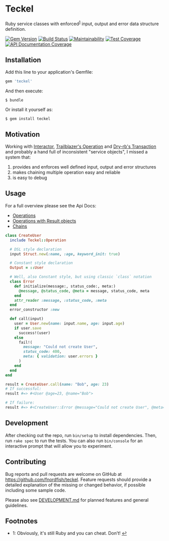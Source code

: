 # Teckel

Ruby service classes with enforced<sup name="footnote-1-source">[1](#footnote-1)</sup> input, output and error data structure definition.

[![Gem Version](https://img.shields.io/gem/v/teckel.svg)][gem]
[![Build Status](https://github.com/dry-rb/dry-configurable/workflows/ci/badge.svg)][ci]
[![Maintainability](https://api.codeclimate.com/v1/badges/b3939aaec6271a567a57/maintainability)](https://codeclimate.com/github/fnordfish/teckel/maintainability)
[![Test Coverage](https://api.codeclimate.com/v1/badges/b3939aaec6271a567a57/test_coverage)](https://codeclimate.com/github/fnordfish/teckel/test_coverage)
[![API Documentation Coverage](https://inch-ci.org/github/fnordfish/teckel.svg?branch=master)][inch]

## Installation

Add this line to your application's Gemfile:

```ruby
gem 'teckel'
```

And then execute:

    $ bundle

Or install it yourself as:

    $ gem install teckel

## Motivation

Working with [Interactor](https://github.com/collectiveidea/interactor), [Trailblazer's Operation](http://trailblazer.to/gems/operation) and [Dry-rb's Transaction](https://dry-rb.org/gems/dry-transaction) and probably a hand full of inconsistent "service objects", I missed a system that:

1. provides and enforces well defined input, output and error structures
2. makes chaining multiple operation easy and reliable
3. is easy to debug

## Usage

For a full overview please see the Api Docs:

* [Operations](https://fnordfish.github.io/teckel/doc/Teckel/Operation.html)
* [Operations with Result objects](https://fnordfish.github.io/teckel/doc/Teckel/Operation/Results.html)
* [Chains](https://fnordfish.github.io/teckel/doc/Teckel/Chain.html)


```ruby
class CreateUser
  include Teckel::Operation

  # DSL style declaration
  input Struct.new(:name, :age, keyword_init: true)

  # Constant style declaration
  Output = ::User

  # Well, also Constant style, but using classic `class` notation
  class Error
    def initialize(message:, status_code:, meta:)
      @message, @status_code, @meta = message, status_code, meta
    end
    attr_reader :message, :status_code, :meta
  end
  error_constructor :new

  def call(input)
    user = User.new(name: input.name, age: input.age)
    if user.save
      success!(user)
    else
      fail!(
        message: "Could not create User",
        status_code: 400,
        meta: { validation: user.errors }
      )
    end
  end
end

result = CreateUser.call(name: "Bob", age: 23)
# If successful:
result #=> #<User @age=23, @name="Bob">

# If failure:
result #=> #<CreateUser::Error @message="Could not create User", @meta={:validation=>nil}, @status_code=400>
```

## Development

After checking out the repo, run `bin/setup` to install dependencies. Then, run `rake spec` to run the tests. You can also run `bin/console` for an interactive prompt that will allow you to experiment.

## Contributing

Bug reports and pull requests are welcome on GitHub at https://github.com/fnordfish/teckel.
Feature requests should provide a detailed explanation of the missing or changed behavior, if possible including some sample code.

Please also see [DEVELOPMENT.md](DEVELOPMENT.md) for planned features and general guidelines.

## Footnotes

- <a name="footnote-1">1</a>: Obviously, it's still Ruby and you can cheat. Don’t! [↩](#footnote-1-source)

[gem]: https://rubygems.org/gems/teckel
[ci]: https://github.com/fnordfish/teckel/actions?query=workflow%3ACI
[inch]: http://inch-ci.org/github/fnordfish/teckel
